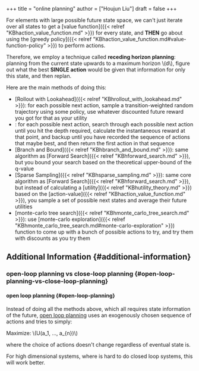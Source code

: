 +++
title = "online planning"
author = ["Houjun Liu"]
draft = false
+++

For elements with large possible future state space, we can't just iterate over all states to get a [value function]({{< relref "KBhaction_value_function.md" >}}) for every state, and **THEN** go about using the [greedy policy]({{< relref "KBhaction_value_function.md#value-function-policy" >}}) to perform actions.

Therefore, we employ a technique called **receding horizon planning**: planning from the current state upwards to a maximum horizon \\(d\\), figure out what the best **SINGLE action** would be given that information for only this state, and then replan.

Here are the main methods of doing this:

-   [Rollout with Lookahead]({{< relref "KBhrollout_with_lookahead.md" >}}): for each possible next action, sample a transition-weighted random trajectory using some policy, use whatever discounted future reward you got for that as your utility
-   : for each possible next action, search through each possible next action until you hit the depth required, calculate the instantaneous reward at that point, and backup until you have recorded the sequence of actions that maybe best, and then return the first action in that sequence
-   [Branch and Bound]({{< relref "KBhbranch_and_bound.md" >}}): same algorithm as [Forward Search]({{< relref "KBhforward_search.md" >}}), but you bound your search based on the theoretical upper-bound of the q-value
-   [Sparse Sampling]({{< relref "KBhsparse_sampling.md" >}}): same core algorithm as [Forward Search]({{< relref "KBhforward_search.md" >}}), but instead of calculating a [utility]({{< relref "KBhutility_theory.md" >}}) based on the [action-value]({{< relref "KBhaction_value_function.md" >}}), you sample a set of possible next states and average their future utilities
-   [monte-carlo tree search]({{< relref "KBhmonte_carlo_tree_search.md" >}}): use [monte-carlo exploration]({{< relref "KBhmonte_carlo_tree_search.md#monte-carlo-exploration" >}}) function to come up with a bunch of possible actions to try, and try them with discounts as you try them


## Additional Information {#additional-information}


### open-loop planning vs close-loop planning {#open-loop-planning-vs-close-loop-planning}


#### open loop planning {#open-loop-planning}

Instead of doing all the methods above, which all requires state information of the future, [open loop planning](#open-loop-planning) uses an exogenously chosen sequence of actions and tries to simply:

Maximize: \\(U(a\_1, ..., a\_{n})\\)

where the choice of actions doesn't change regardless of eventual state is.

For high dimensional systems, where is hard to do closed loop systems, this will work better.
